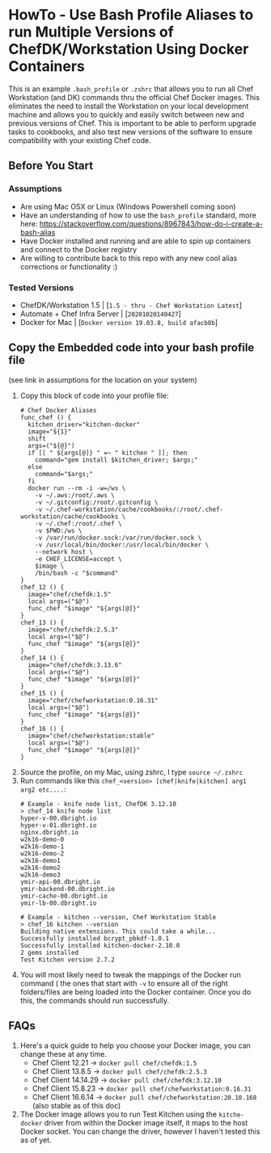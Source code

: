 # HowTo - Use Bash Profile Aliases to run Multiple Versions of ChefDK/Workstation Using Docker Containers

This is an example `.bash_profile` or `.zshrc` that allows you to run all 
Chef Workstation (and DK) commands thru the official Chef Docker images. This 
eliminates the need to install the Workstation on your local development 
machine and allows you to quickly and easily switch between new and previous 
versions of Chef. This is important to be able to perform upgrade tasks to 
cookbooks, and also test new versions of the software to ensure compatibility
with your existing Chef code.

## Before You Start

### Assumptions

* Are using Mac OSX or Linux (Windows Powershell coming soon)
* Have an understanding of how to use the `bash_profile` standard, more here:
https://stackoverflow.com/questions/8967843/how-do-i-create-a-bash-alias
* Have Docker installed and running and are able to spin up containers and
connect to the Docker registry
* Are willing to contribute back to this repo with any new cool alias 
corrections or functionality :)

### Tested Versions

* ChefDK/Workstation 1.5 | [`1.5 - thru - Chef Workstation Latest`]
* Automate + Chef Infra Server | [`20201020140427`]
* Docker for Mac | [`Docker version 19.03.8, build afacb8b`]

## Copy the Embedded code into your bash profile file 
(see link in assumptions for the location on your system)

1. Copy this block of code into your profile file:
    ```shell
    # Chef Docker Aliases
    func_chef () {
      kitchen_driver="kitchen-docker"
      image="${1}"
      shift
      args=("${@}")
      if [[ " ${args[@]} " =~ " kitchen " ]]; then
        command="gem install $kitchen_driver; $args;"
      else
        command="$args;"
      fi
      docker run --rm -i -w=/ws \
        -v ~/.aws:/root/.aws \
        -v ~/.gitconfig:/root/.gitconfig \
        -v ~/.chef-workstation/cache/cookbooks/:/root/.chef-workstation/cache/cookbooks \
        -v ~/.chef:/root/.chef \
        -v $PWD:/ws \
        -v /var/run/docker.sock:/var/run/docker.sock \
        -v /usr/local/bin/docker:/usr/local/bin/docker \
        --network host \
        -e CHEF_LICENSE=accept \
        $image \
        /bin/bash -c "$command"
    }
    chef_12 () {
      image="chef/chefdk:1.5"
      local args=("$@")
      func_chef "$image" "${args[@]}"
    }
    chef_13 () {
      image="chef/chefdk:2.5.3"
      local args=("$@")
      func_chef "$image" "${args[@]}"
    }
    chef_14 () {
      image="chef/chefdk:3.13.6"
      local args=("$@")
      func_chef "$image" "${args[@]}"
    }
    chef_15 () {
      image="chef/chefworkstation:0.16.31"
      local args=("$@")
      func_chef "$image" "${args[@]}"
    }
    chef_16 () {
      image="chef/chefworkstation:stable"
      local args=("$@")
      func_chef "$image" "${args[@]}"
    }
    ```
1. Source the profile, on my Mac, using zshrc, I type `source ~/.zshrc`
1. Run commands like this `chef_<version> [chef|knife|kitchen] arg1 arg2 etc....`:
    ```shell
    # Example - knife node list, ChefDK 3.12.10
    > chef_14 knife node list
    hyper-v-00.dbright.io
    hyper-v-01.dbright.io
    nginx.dbright.io
    w2k16-demo-0
    w2k16-demo-1
    w2k16-demo-2
    w2k16-demo1
    w2k16-demo2
    w2k16-demo3
    ymir-api-00.dbright.io
    ymir-backend-00.dbright.io
    ymir-cache-00.dbright.io
    ymir-lb-00.dbright.io

    # Example - kitchen --version, Chef Workstation Stable
    > chef_16 kitchen --version
    Building native extensions. This could take a while...
    Successfully installed bcrypt_pbkdf-1.0.1
    Successfully installed kitchen-docker-2.10.0
    2 gems installed
    Test Kitchen version 2.7.2
1. You will most likely need to tweak the mappings of the Docker run command (
  the ones that start with `-v` to ensure all of the right folders/files are
  being loaded into the Docker container. Once you do this, the commands should
  run successfully.


## FAQs

1. Here's a quick guide to help you choose your Docker image, you can change these at
any time.
    * Chef Client 12.21 -> `docker pull chef/chefdk:1.5`
    * Chef Client 13.8.5 -> `docker pull chef/chefdk:2.5.3`
    * Chef Client 14.14.29 -> `docker pull chef/chefdk:3.12.10`
    * Chef Client 15.8.23 -> `docker pull chef/chefworkstation:0.16.31`
    * Chef Client 16.6.14 -> `docker pull chef/chefworkstation:20.10.168` (also stable as of this doc)
1. The Docker image allows you to run Test Kitchen using the `kitche-docker` 
driver from within the Docker image itself, it maps to the host Docker socket.
You can change the driver, however I haven't tested this as of yet.